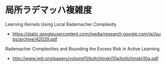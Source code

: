 # 局所ラデマッハ複雑度

Learning Kernels Using Local Rademacher Complexity
- https://static.googleusercontent.com/media/research.google.com/ja//pubs/archive/42029.pdf

Rademacher Complexities and Bounding the Excess Risk in Active
Learning
- http://www.jmlr.org/papers/volume11/koltchinskii10a/koltchinskii10a.pdf
